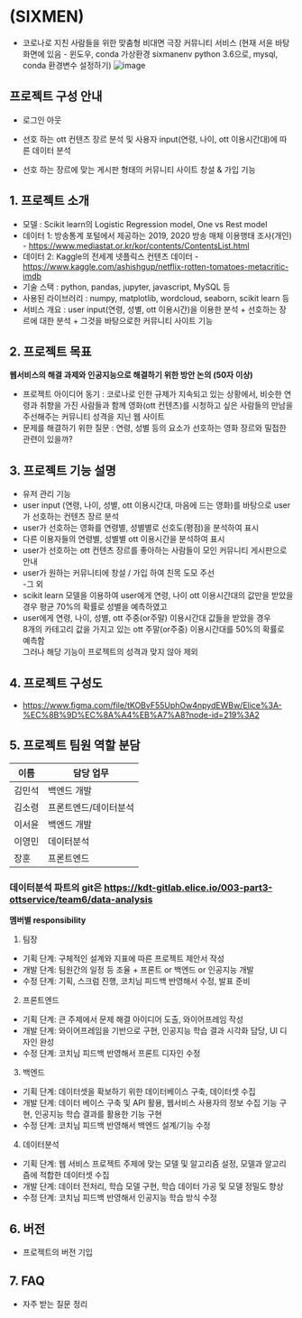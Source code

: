 # (SIXMEN)
- 코로나로 지친 사람들을 위한 맞춤형 비대면 극장 커뮤니티 서비스
(현재 서윤 바탕화면에 있음 - 윈도우, conda 가상환경 sixmanenv python 3.6으로, mysql, conda 환경변수 설정하기)
![image](https://user-images.githubusercontent.com/74050826/162146942-7052d3fe-6e2c-4f98-a857-3625fd655707.png)


## 프로젝트 구성 안내

* 로그인 아웃

* 선호 하는 ott 컨텐츠 장르 분석 및 사용자 input(연령, 나이, ott 이용시간대)에 따른 데이터 분석

* 선호 하는 장르에 맞는 게시판 형태의 커뮤니티 사이트 창설 & 가입 기능

## 1. 프로젝트 소개



  - 모델 : Scikit learn의 Logistic Regression model, One vs Rest model
  - 데이터 1: 방송통계 포털에서 제공하는 2019, 2020 방송 매체 이용행태 조사(개인) - https://www.mediastat.or.kr/kor/contents/ContentsList.html
  - 데이터 2: Kaggle의 전세계 넷플릭스 컨텐츠 데이터 - https://www.kaggle.com/ashishgup/netflix-rotten-tomatoes-metacritic-imdb
  - 기술 스택 : python, pandas, jupyter, javascript, MySQL 등
  - 사용된 라이브러리 : numpy, matplotlib, wordcloud, seaborn, scikit learn 등
  - 서비스 개요 : user input(연령, 성별, ott 이용시간)을 이용한 분석 + 선호하는 장르에 대한 분석 + 그것을 바탕으로한 커뮤니티 사이트 기능

## 2. 프로젝트 목표

**웹서비스의 해결 과제와 인공지능으로 해결하기 위한 방안 논의 (50자 이상)**
  - 프로젝트 아이디어 동기 : 코로나로 인한 규제가 지속되고 있는 상황에서, 비슷한 연령과 취향을 가진 사람들과 함께 영화(ott 컨텐츠)를 시청하고 싶은 사람들의 만남을 주선해주는 커뮤니티 성격을 지닌 웹 사이트
  - 문제를 해결하기 위한 질문 : 연령, 성별 등의 요소가 선호하는 영화 장르와 밀접한 관련이 있을까?


## 3. 프로젝트 기능 설명


  - 유저 관리 기능
  - user input (연령, 나이, 성별, ott 이용시간대, 마음에 드는 영화)를 바탕으로 user가 선호하는 컨텐츠 장르 분석
  - user가 선호하는 영화를 연령별, 성별별로 선호도(평점)을 분석하여 표시
  - 다른 이용자들의 연령별, 성별별 ott 이용시간을 분석하여 표시
  - user가 선호하는 ott 컨텐츠 장르를 좋아하는 사람들이 모인 커뮤니티 게시판으로 안내<br>
  - user가 원하는 커뮤니티에 창설 / 가입 하여 친목 도모 주선<br>
  -그 외
   - scikit learn 모델을 이용하여 user에게 연령, 나이 ott 이용시간대의 값만을 받았을 경우 평균 70%의 확률로 성별을 예측하였고
   - user에게 연령, 나이, 성별, ott 주중(or주말) 이용시간대 값들을 받았을 경우 <br>
    8개의 카테고리 값을 가지고 있는 ott 주말(or주중) 이용시간대를 50%의 확률로 예측함 <br>
    그러나 해당 기능이 프로젝트의 성격과 맞지 않아 제외

## 4. 프로젝트 구성도
  - https://www.figma.com/file/tKOBvF55UphOw4npydEWBw/Elice%3A-%EC%8B%9D%EC%8A%A4%EB%A7%A8?node-id=219%3A2



## 5. 프로젝트 팀원 역할 분담
| 이름 | 담당 업무 |
| ------ | ------ |
| 김민석 | 백엔드 개발 |
| 김소령 | 프론트엔드/데이터분석 |
| 이서윤 | 백엔드 개발 |
| 이영민 | 데이터분석 |
| 장훈 | 프론트엔드 |

### 데이터분석 파트의 git은 https://kdt-gitlab.elice.io/003-part3-ottservice/team6/data-analysis

**멤버별 responsibility**

1. 팀장

- 기획 단계: 구체적인 설계와 지표에 따른 프로젝트 제안서 작성
- 개발 단계: 팀원간의 일정 등 조율 + 프론트 or 백엔드 or 인공지능 개발
- 수정 단계: 기획, 스크럼 진행, 코치님 피드백 반영해서 수정, 발표 준비

2. 프론트엔드

- 기획 단계: 큰 주제에서 문제 해결 아이디어 도출, 와이어프레임 작성
- 개발 단계: 와이어프레임을 기반으로 구현, 인공지능 학습 결과 시각화 담당, UI 디자인 완성
- 수정 단계: 코치님 피드백 반영해서 프론트 디자인 수정

3. 백엔드

- 기획 단계: 데이터셋을 확보하기 위한 데이터베이스 구축, 데이터셋 수집
- 개발 단계: 데이터 베이스 구축 및 API 활용, 웹서비스 사용자의 정보 수집 기능 구현, 인공지능 학습 결과를 활용한 기능 구현
- 수정 단계: 코치님 피드백 반영해서 백엔드 설계/기능 수정

4. 데이터분석

- 기획 단계: 웹 서비스 프로젝트 주제에 맞는 모델 및 알고리즘 설정, 모델과 알고리즘에 적합한 데이터셋 수집
- 개발 단계: 데이터 전처리, 학습 모델 구현, 학습 데이터 가공 및 모델 정밀도 향상
- 수정 단계: 코치님 피드백 반영해서 인공지능 학습 방식 수정


## 6. 버전
  - 프로젝트의 버전 기입

## 7. FAQ
  - 자주 받는 질문 정리
